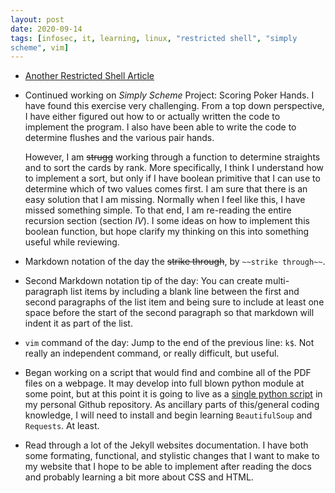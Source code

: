 ```yaml
---
layout: post
date: 2020-09-14
tags: [infosec, it, learning, linux, "restricted shell", "simply
scheme", vim]
---
```


- [Another Restricted Shell Article](https://fireshellsecurity.team/restricted-linux-shell-escaping-techniques/)


- Continued working on *Simply Scheme* Project: Scoring Poker Hands.
  I have found this exercise very challenging. From a top down
perspective, I have either figured out how to or actually written the code
to implement the program. I also have been able to write the code to
determine flushes and the various pair hands. 

	However, I am ~~strugg~~ working through a function to determine
straights and to sort the cards by rank. More specifically, I think
I understand how to implement a sort, but only if I have boolean primitive
that I can use to determine which of two values comes first. I am sure
that there is an easy solution that I am missing. Normally when I feel
like this, I have missed something simple. To that end, I am re-reading
the entire recursion section (section *IV*). I some ideas on how to
implement this boolean function, but hope clarify my thinking on this into
something useful while reviewing. 

- Markdown notation of the day the ~~strike through~~, by `~~strike
  through~~`.

- Second Markdown notation tip of the day: You can create multi-paragraph
  list items by including a blank line between the first and second
paragraphs of the list item and being sure to include at least one space
before the start of the second paragraph so that markdown will indent it
as part of the list.

- `vim` command of the day: Jump to the end of the previous line: `k$`.
  Not really an independent command, or really difficult, but useful. 

- Began working on a script that would find and combine all of the PDF
  files on a webpage. It may develop into full blown python module at some
point, but at this point it is going to live as a [single python
script](https://github.com/Keegan-Evans/kevans/blob/master/confluence.py)
in my personal Github repository. As ancillary parts of this/general
coding knowledge, I will need to install and begin learning
`BeautifulSoup` and `Requests`. At least.

- Read through a lot of the Jekyll websites documentation. I have both
  some formating, functional, and stylistic changes that I want to make to
my website that I hope to be able to implement after reading the docs and
probably learning a bit more about CSS and HTML.
